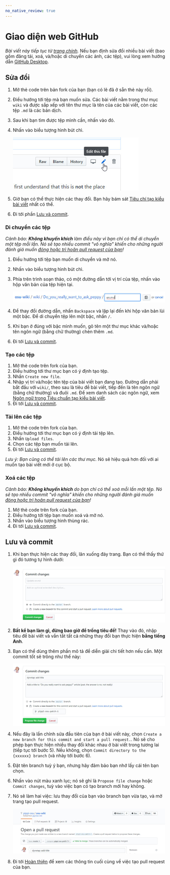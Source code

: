 ```yaml
---
no_native_review: true
---
```


# Giao diện web GitHub

*Bài viết này tiếp tục từ [trang chính](/wiki/osu!_wiki/Contribution_guide).* Nếu bạn định sửa đổi nhiều bài viết (bao gồm đăng tải, xoá, và/hoặc di chuyển các ảnh, các tệp), vui lòng xem hướng dẫn [GitHub Desktop](/wiki/osu!_wiki/Contribution_guide/GitHub_Desktop).

## Sửa đổi

1. Mở thẻ code trên bản fork của bạn (bạn có lẽ đã ở sẵn thẻ này rồi).

2. Điều hướng tới tệp mà bạn muốn sửa. Các bài viết nằm trong thư mục `wiki` và được sắp xếp với tên thư mục là tên của các bài viết, còn các tệp `.md` là các bản dịch.

3. Sau khi bạn tìm được tệp mình cần, nhấn vào đó.

4. Nhấn vào biểu tượng hình bút chì.

   ![](img/online-editing.jpg "Nhấn vào biểu tượng hình bút chì trên GitHub sẽ đưa bạn tới trình soạn thảo web")

5. Giờ bạn có thể thực hiện các thay đổi. Bạn hãy bám sát [Tiêu chí tạo kiểu bài viết](/wiki/Article_styling_criteria) nhất có thể.

6. Đi tới phần [Lưu và commit](#lưu-và-commit).

### Di chuyển các tệp

*Cảnh báo: **Không khuyến khích** làm điều này vì bạn chỉ có thể di chuyển một tệp mỗi lần. Nó sẽ tạo nhiều commit "vô nghĩa" khiến cho những người đánh giá muốn [đóng hoặc trì hoãn pull request của bạn](/wiki/osu!_wiki/Contribution_guide/Best_practices#making-edits)!*

1. Điều hướng tới tệp bạn muốn di chuyển và mở nó.

2. Nhấn vào biểu tượng hình bút chì.

3. Phía trên trình soạn thảo, có một đường dẫn tới vị trí của tệp, nhấn vào hộp văn bản của tệp hiện tại. 

   ![](img/online-move.jpg)

4. Để thay đổi đường dẫn, nhấn `Backspace` và lặp lại đến khi hộp văn bản lùi một bậc. Để di chuyển tệp lên một bậc, nhấn `/`.

5. Khi bạn ở đúng với bậc mình muốn, gõ tên một thư mục khác và/hoặc tên ngôn ngữ (bằng chữ thường) chèn thêm `.md`.

6. Đi tới [Lưu và commit](#lưu-và-commit).

### Tạo các tệp

1. Mở thẻ code trên fork của bạn.
2. Điều hướng tới thư mục bạn có ý định tạo tệp.
3. Nhấn `Create new file`.
4. Nhập vị trí và/hoặc tên tệp của bài viết bạn đang tạo. Đường dẫn phải bắt đầu với `wiki/`, theo sau là tiêu đề bài viết, tiếp đến là tên ngôn ngữ (bằng chữ thường) và đuôi `.md`. Để xem danh sách các ngôn ngữ, xem [Ngôn ngữ trong Tiêu chuẩn tạo kiểu bài viết](/wiki/Article_styling_criteria/Formatting#ngôn-ngữ).
5. Đi tới [Lưu và commit](#lưu-và-commit).

### Tải lên các tệp

1. Mở thẻ code trên fork của bạn.
2. Điều hướng tới thư mục bạn có ý định tải tệp lên.
3. Nhấn `Upload files`.
4. Chọn các tệp bạn muốn tải lên.
5. Đi tới [Lưu và commit](#lưu-và-commit).

*Lưu ý: Bạn cũng có thể tải lên các thư mục.* Nó sẽ hiệu quả hơn đối với ai muốn tạo bài viết mới ở cục bộ.

### Xoá các tệp

*Cảnh báo: **Không khuyến khích** do bạn chỉ có thể xoá mỗi lần một tệp. Nó sẽ tạo nhiều commit "vô nghĩa" khiến cho những người đánh giá muốn [đóng hoặc trì hoãn pull request của bạn](/wiki/osu!_wiki/Contribution_guide/Best_practices#making-edits)!*

1. Mở thẻ code trên fork của bạn.
2. Điều hướng tới tệp bạn muốn xoá và mở nó.
3. Nhấn vào biểu tượng hình thùng rác.
4. Đi tới [Lưu và commit](#lưu-và-commit).

## Lưu và commit

1. Khi bạn thực hiện các thay đổi, lăn xuống đáy trang. Bạn có thể thấy thứ gì đó tương tự hình dưới:

   ![](img/online-commit-changes-empty.jpg "Đừng để nó trống!")

2. **Bất kể bạn làm gì, đừng bao giờ để trống tiêu đề!** Thay vào đó, nhập tiêu đề bài viết và vắn tắt tất cả những thay đổi bạn thực hiện **bằng tiếng Anh**.

3. Bạn có thể dùng thêm phần mô tả để diễn giải chi tiết hơn nếu cần. Một commit tốt sẽ trông như thế này:

   ![](img/online-commit-changes-filled.jpg "Cái này OK!")

4. Nếu đây là lần chỉnh sửa đầu tiên của bạn ở bài viết này, chọn `Create a new branch for this commit and start a pull request.`. Nó sẽ cho phép bạn thực hiện nhiều thay đổi khác nhau ở bài viết trong tương lai (tiếp tục tới bước 5). Nếu không, chọn `Commit directory to the {xxxxxx} branch` (và nhảy tới bước 6).

5. Đặt tên branch tuỳ ý bạn, nhưng hãy đảm bảo bạn nhớ lấy cái tên bạn chọn.

6. Nhấn vào nút màu xanh lục; nó sẽ ghi là `Propose file change` hoặc `Commit changes`, tuỳ vào việc bạn có tạo branch mới hay không.

7. Nó sẽ làm hai việc: lưu thay đổi của bạn vào branch bạn vừa tạo, và mở trang tạo pull request.

   ![](img/pull-request-pippi-osu--osu-wiki.jpg "Đừng làm gì ở đây (không phải trang này!)")

8. Đi tới [Hoàn thiện](/wiki/osu!_wiki/Contribution_guide#hoàn-thiện) để xem các thông tin cuối cùng về việc tạo pull request của bạn.
